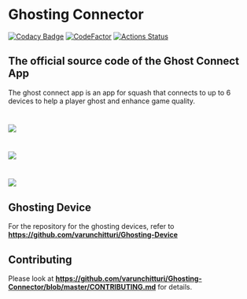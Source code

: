 # Ghosting Connector

[![Codacy Badge](https://app.codacy.com/project/badge/Grade/f432739c87a440028ba7306384e9e197)](https://www.codacy.com/manual/varunchitturi/Ghosting-Connector?utm_source=github.com&amp;utm_medium=referral&amp;utm_content=varunchitturi/Ghosting-Connector&amp;utm_campaign=Badge_Grade) [![CodeFactor](https://www.codefactor.io/repository/github/varunchitturi/ghost-clear-ios/badge)](https://www.codefactor.io/repository/github/varunchitturi/ghost-clear-ios) [![Actions Status](https://github.com/varunchitturi/Ghosting-Connector/workflows/Build/badge.svg)](https://github.com/varunchitturi/Ghosting-Connector/actions)

## The official source code of the Ghost Connect App

The ghost connect app is an app for squash that connects to up to 6 devices to help a player ghost and enhance game quality.

# ![](https://media.giphy.com/media/gfHBfs7amypiMtqvBx/giphy.gif)

# ![](https://media.giphy.com/media/XzkF7f3tBJOWBpN2Bx/giphy.gif)

# ![](https://media.giphy.com/media/J3RN8m0Un11qExID8C/giphy.gif)

## Ghosting Device

For the repository for the ghosting devices, refer to **https://github.com/varunchitturi/Ghosting-Device**

## Contributing

Please look at **https://github.com/varunchitturi/Ghosting-Connector/blob/master/CONTRIBUTING.md** for details.
